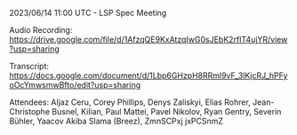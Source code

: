 2023/06/14 11:00 UTC - LSP Spec Meeting

Audio Recording: https://drive.google.com/file/d/1AfzqQE9KxAtzqIwG0sJEbK2rfIT4ujYR/view?usp=sharing

Transcript: https://docs.google.com/document/d/1Lbp6GHzpH8RRml9vF_3lKjcRJ_hPFyoOcYmwsmwBfto/edit?usp=sharing

Attendees: Aljaz Ceru, Corey Phillips, Denys Zaliskyi, Elias Rohrer, Jean-Christophe Busnel, Kilian, Paul Mattei, Pavel Nikolov, Ryan Gentry, Severin Bühler, Yaacov Akiba Slama (Breez), ZmnSCPxj jxPCSnmZ
